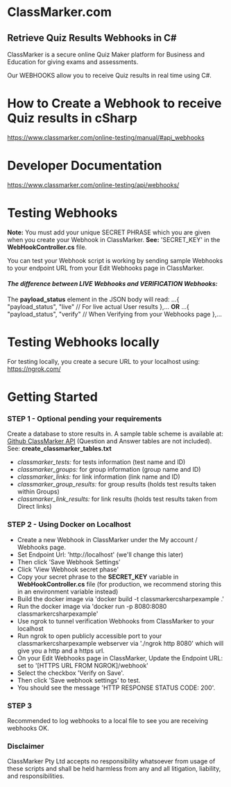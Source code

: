 
# ClassMarker.com
## Retrieve Quiz Results Webhooks in C#

ClassMarker is a secure online Quiz Maker platform for Business and Education for giving exams and assessments.

Our WEBHOOKS allow you to receive Quiz results in real time using C#.

# How to Create a Webhook to receive Quiz results in cSharp
https://www.classmarker.com/online-testing/manual/#api_webhooks

# Developer Documentation
https://www.classmarker.com/online-testing/api/webhooks/




# Testing Webhooks  

**Note:** You must add your unique SECRET PHRASE which you are given when you create your Webhook in ClassMarker.
**See:** 'SECRET_KEY' in the **WebHookController.cs** file.

You can test your Webhook script is working by sending sample Webhooks to your endpoint URL from your Edit Webhooks page in ClassMarker.

 #### *The difference between LIVE Webhooks and VERIFICATION Webhooks:*
The **payload_status** element in the JSON body will read:
...{
"payload_status", "live"  // For live actual User results
},...
**OR**
...{
"payload_status", "verify"  // When Verifying from your Webhooks page
},...

 # Testing Webhooks locally
For testing locally, you create a secure URL to your localhost using: https://ngrok.com/


# Getting Started

### STEP 1 - Optional pending your requirements

 Create a database to store results in.
 A sample table scheme is available at: [Github ClassMarker API](https://github.com/classmarker/API-PHP-MYSQL-SAMPLE-CODE) (Question and Answer tables are not included).
 See: **create_classmarker_tables.txt**
 * *classmarker_tests:*  			for tests information (test name and ID)
 * *classmarker_groups:* 	 	for group information (group name and ID)
 * *classmarker_links:*  			for link information (link name and ID)
 * *classmarker_group_results:* 	for group results (holds test results taken within Groups)
 * *classmarker_link_results:*  	for link results (holds test results taken from Direct links)


### STEP 2 - Using Docker on Localhost

- Create a new Webhook in ClassMarker under the My account / Webhooks page.
- Set Endpoint Url: 'http://localhost' (we'll change this later)
- Then click 'Save Webhook Settings'
- Click 'View Webhook secret phase'
- Copy your secret phrase to the **SECRET_KEY** variable in **WebHookController.cs** file (for production, we recommend storing this in an environment variable instead)
- Build the docker image via 'docker build -t classmarkercsharpexample .'
- Run the docker image via 'docker run -p 8080:8080 classmarkercsharpexample'
- Use ngrok to tunnel verification Webhooks from ClassMarker to your localhost
- Run ngrok to open publicly accessible port to your classmarkercsharpexample webserver via './ngrok http 8080' which will give you a http and a https url.
- On your Edit Webhooks page in ClassMarker, Update the Endpoint URL: set to '[HTTPS URL FROM NGROK]/webhook'
- Select the checkbox 'Verify on Save'.
- Then click 'Save webhook settings' to test.
- You should see the message 'HTTP RESPONSE STATUS CODE: 200'.


### STEP 3
Recommended to log webhooks to a local file to see you are receiving webhooks OK.


### Disclaimer  

ClassMarker Pty Ltd accepts no responsibility whatsoever from usage of these scripts and shall be held harmless from any and all litigation, liability, and responsibilities.

